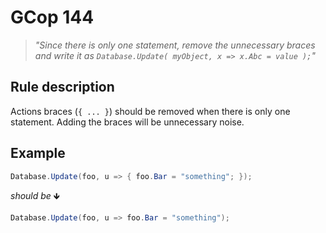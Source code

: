 ﻿# GCop 144

> *"Since there is only one statement, remove the unnecessary braces and write it as `Database.Update( myObject, x => x.Abc = value );`"*

## Rule description

Actions braces (`{ ... }`) should be removed when there is only one statement. Adding the braces will be unnecessary noise.

## Example

```csharp
Database.Update(foo, u => { foo.Bar = "something"; });
```

*should be* 🡻

```csharp
Database.Update(foo, u => foo.Bar = "something");
```